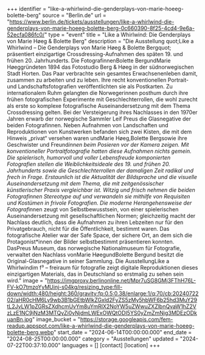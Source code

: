 +++
identifier = "like-a-whirlwind-die-genderplays-von-marie-hoeeg-bolette-berg"
source = "Berlin.de"
url = "https://www.berlin.de/tickets/ausstellungen/like-a-whirlwind-die-genderplays-von-marie-hoeeg-bolette-berg-0c660390-8f25-4cd4-9e6a-52ecfa086fc0/"
type = "event"
title = "Like a Whirlwind: Die Genderplays von Marie Høeg & Bolette Berg"
description = "Die Ausstellung quot;Like a Whirlwind – Die Genderplays von Marie Høeg & Bolette Bergquot; präsentiert einzigartige Crossdressing-Aufnahmen des späten 19. und frühen 20. Jahrhunderts.
Die FotografinnenBolette BergundMarie Høeggründeten 1894 das Fotostudio Berg & Høeg in der südnorwegischen Stadt Horten. Das Paar verbrachte sein gesamtes Erwachsenenleben damit, zusammen zu arbeiten und zu leben. Ihre recht konventionellen Portrait- und Landschaftsfotografien veröffentlichten sie als Postkarten. Zu internationalem Ruhm gelangten die Norwegerinnen posthum durch ihre frühen fotografischen Experimente mit Geschlechterrollen, die wohl zurecht als erste so komplexe fotografische Auseinandersetzung mit dem Thema Crossdressing gelten.
Bei der Versteigerung ihres Nachlasses in den 1970er Jahren erwarb der norwegische Sammler Leif Preus die Glasnegative der beiden Fotografinnen. Neben Aufnahmen von Landschaften und Reproduktionen von Kunstwerken befanden sich zwei Kisten, die mit dem Hinweis „privat“ versehen waren undMarie Høeg,Bolette Bergsowie ihre Geschwister und Freund*innen beim Posieren vor der Kamera zeigen. Mit konventioneller Portraitfotografie hatten diese Aufnahmen nichts gemein. Die spielerisch, humorvoll und voller Lebensfreude komponierten Fotografien stellen die Weiblichkeitsideale des 19. und frühen 20. Jahrhunderts sowie die Geschlechterrollen der damaligen Zeit radikal und frech in Frage. Erstaunlich ist die Aktualität der Bildsprache und die visuelle Auseinandersetzung mit dem Thema, die mit zeitgenössischer künstlerischer Praxis vergleichbar ist. Witzig und frisch nehmen die beiden Fotografinnen Stereotype auf und verwandeln sie mithilfe von Requisiten und Kostümen in frivole Fotografien.
Die moderne Herangehensweise der Fotograf*innen zeugt von Selbstbewusstsein, von einer spielerischen Auseinandersetzung mit gesellschaftlichen Normen; gleichzeitig macht der Nachlass deutlich, dass die Aufnahmen zu ihren Lebzeiten nur für den Privatgebrauch, nicht für die Öffentlichkeit, bestimmt waren. Das fotografische Atelier war der Safe Space, der sichere Ort, an dem sich die Protagonist*innen der Bilder selbstbestimmt präsentieren konnten.
DasPreus Museum, das norwegische Nationalmuseum für Fotografie, verwaltet den Nachlass vonMarie HøegundBolette Bergund besitzt die Original-Glasnegative in seiner Sammlung. Die AusstellungLike a Whirlwindim f³ – freiraum für fotografie zeigt digitale Reproduktionen dieses einzigartigen Materials, das in Deutschland so erstmalig zu sehen sein wird."
image = "https://imgproxy.berlinonline.net/Mpr7uSG8GMj3FThH76L-FV-kO7tmzoYyMUinj-s04kg/resizing_type:fill-down/width:480/height:360/gravity:fp:0.5:0.38/enlarge:1/q:70/cb:2024072202/aHR0cHM6Ly9wb3B1bGEtbWlkZGxld2FyZS5zMy5hbWF6b25hd3MuY29tL2JvLW1pZGRsZXdhcmUvYm8uYmRlX2NoYW5uZWwuZXZlbnQvaW1hZ2VzLzE1NC9jNzM3MTQyZi0yNjdmLWExOWQtODI5YS0yZmZmNjg3MDEzODkuanBn.jpg"
image_bucket = "https://storage.googleapis.com/fem-readup.appspot.com/like-a-whirlwind-die-genderplays-von-marie-hoeeg-bolette-berg.webp"
start_date = "2024-06-14T00:00:00.000"
end_date = "2024-08-25T00:00:00.000"
category = "Ausstellungen"
updated = "2024-07-22T00:37:10.000"
languages = []
[contact]
[location]
+++